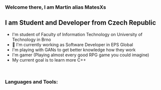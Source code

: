 ### Welcome there, I am Martin alias MatesXs

## I am Student and Developer from Czech Republic
- I'm student of Faculty of Information Technology on University of Technology in Brno
- :construction_worker: I'm currently working as Software Developer in EPS Global
- I'm playing with GANs to get better knowledge how they work
- I'm gamer (Playing almost every good RPG game you could imagine)
- My current goal is to learn more C++

<br/>

### Languages and Tools: